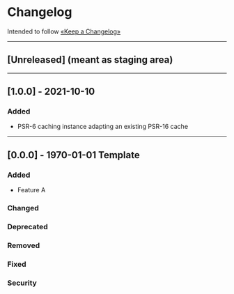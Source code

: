 Changelog
=========

Intended to follow [«Keep a Changelog»](https://keepachangelog.com/en/)

----

## [Unreleased] (meant as staging area)

----

## [1.0.0] - 2021-10-10

### Added

- PSR-6 caching instance adapting an existing PSR-16 cache

----

## [0.0.0] - 1970-01-01 Template

### Added

- Feature A

### Changed

### Deprecated

### Removed

### Fixed

### Security
